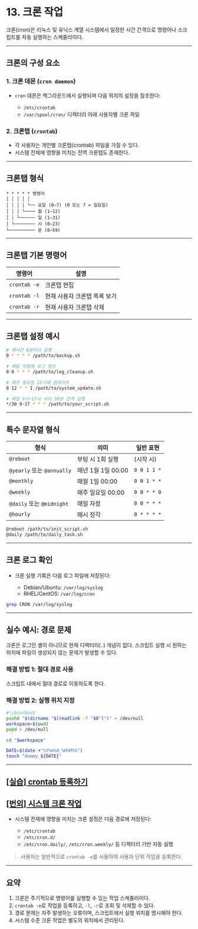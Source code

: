 # 13. 크론 작업

크론(cron)은 리눅스 및 유닉스 계열 시스템에서 일정한 시간 간격으로 명령어나 스크립트를 자동 실행하는 스케줄러이다.

---

## 크론의 구성 요소

### 1. 크론 데몬 (`cron daemon`)

* `cron` 데몬은 백그라운드에서 실행되며 다음 위치의 설정을 참조한다:

  * `/etc/crontab`
  * `/var/spool/cron/` 디렉터리 아래 사용자별 크론 파일

### 2. 크론탭 (`crontab`)

* 각 사용자는 개인별 크론탭(crontab) 파일을 가질 수 있다.
* 시스템 전체에 영향을 미치는 전역 크론탭도 존재한다.

---

## 크론탭 형식

```text
* * * * * 명령어
│ │ │ │ │
│ │ │ │ └── 요일 (0–7) (0 또는 7 = 일요일)
│ │ │ └──── 월 (1–12)
│ │ └────── 일 (1–31)
│ └──────── 시 (0–23)
└────────── 분 (0–59)
```

---

## 크론탭 기본 명령어

| 명령어          | 설명               |
| ------------ | ---------------- |
| `crontab -e` | 크론탭 편집           |
| `crontab -l` | 현재 사용자 크론탭 목록 보기 |
| `crontab -r` | 현재 사용자 크론탭 삭제    |

---

## 크론탭 설정 예시

```bash
# 매시간 0분마다 실행
0 * * * * /path/to/backup.sh

# 매일 자정에 로그 정리
0 0 * * * /path/to/log_cleanup.sh

# 매주 월요일 12시에 업데이트
0 12 * * 1 /path/to/system_update.sh

# 매일 9시~17시 사이 30분 간격 실행
*/30 9-17 * * * /path/to/your_script.sh
```

---

## 특수 문자열 형식

| 형식                       | 의미             | 일반 표현       |
| ------------------------ | -------------- | ----------- |
| `@reboot`                | 부팅 시 1회 실행     | (시작 시)      |
| `@yearly` 또는 `@annually` | 매년 1월 1일 00:00 | `0 0 1 1 *` |
| `@monthly`               | 매월 1일 00:00    | `0 0 1 * *` |
| `@weekly`                | 매주 일요일 00:00   | `0 0 * * 0` |
| `@daily` 또는 `@midnight`  | 매일 자정          | `0 0 * * *` |
| `@hourly`                | 매시 정각          | `0 * * * *` |

```bash
@reboot /path/to/init_script.sh
@daily /path/to/daily_task.sh
```

---

## 크론 로그 확인

* 크론 실행 기록은 다음 로그 파일에 저장된다:

  * Debian/Ubuntu: `/var/log/syslog`
  * RHEL/CentOS: `/var/log/cron`

```bash
grep CRON /var/log/syslog
```

---

## 실수 예시: 경로 문제

크론은 로그인 셸이 아니므로 현재 디렉터리(`.`) 개념이 없다.
스크립트 실행 시 원하는 위치에 파일이 생성되지 않는 문제가 발생할 수 있다.

### 해결 방법 1: 절대 경로 사용

스크립트 내에서 절대 경로로 이동하도록 한다.

### 해결 방법 2: 실행 위치 지정

```bash
#!/bin/bash
pushd "$(dirname "$(readlink -f "$0")")" > /dev/null
workspace=$(pwd)
popd > /dev/null

cd "$workspace"

DATE=$(date +"%Y%m%d_%H%M%S")
touch "dummy_${DATE}"
```

---

## [[실습] crontab 등록하기](training/crontab.md)

## [[번외] 시스템 크론 작업](extra/system_cron.md)

* 시스템 전체에 영향을 미치는 크론 설정은 다음 경로에 저장된다:

  * `/etc/crontab`
  * `/etc/cron.d/`
  * `/etc/cron.daily/`, `/etc/cron.weekly/` 등 디렉터리 기반 자동 실행

> 사용자는 일반적으로 `crontab -e`를 사용하여 사용자 단위 작업을 등록한다.

---

## 요약

1. 크론은 주기적으로 명령어를 실행할 수 있는 작업 스케줄러이다.
2. `crontab -e`로 작업을 등록하고, `-l`, `-r`로 조회 및 삭제할 수 있다.
3. 경로 문제는 자주 발생하는 오류이며, 스크립트에서 실행 위치를 명시해야 한다.
4. 시스템 수준 크론 작업은 별도의 위치에서 관리된다.